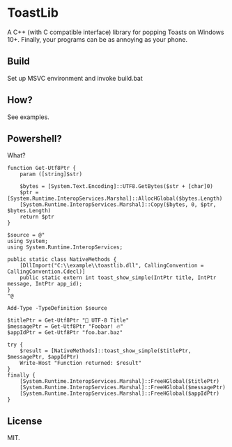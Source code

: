 # ToastLib

A C++ (with C compatible interface) library for popping Toasts on Windows 10+.
Finally, your programs can be as annoying as your phone.

## Build

Set up MSVC environment and invoke build.bat

## How?

See examples.

## Powershell?

What?

```
function Get-Utf8Ptr {
	param ([string]$str)

	$bytes = [System.Text.Encoding]::UTF8.GetBytes($str + [char]0)
	$ptr = [System.Runtime.InteropServices.Marshal]::AllocHGlobal($bytes.Length)
	[System.Runtime.InteropServices.Marshal]::Copy($bytes, 0, $ptr, $bytes.Length)
	return $ptr
}

$source = @"
using System;
using System.Runtime.InteropServices;

public static class NativeMethods {
	[DllImport("C:\\example\\toastlib.dll", CallingConvention = CallingConvention.Cdecl)]
	public static extern int toast_show_simple(IntPtr title, IntPtr message, IntPtr app_id);
}
"@

Add-Type -TypeDefinition $source

$titlePtr = Get-Utf8Ptr "🧪 UTF-8 Title"
$messagePtr = Get-Utf8Ptr "Foobar! 🔥"
$appIdPtr = Get-Utf8Ptr "foo.bar.baz"

try {
	$result = [NativeMethods]::toast_show_simple($titlePtr, $messagePtr, $appIdPtr)
	Write-Host "Function returned: $result"
}
finally {
	[System.Runtime.InteropServices.Marshal]::FreeHGlobal($titlePtr)
	[System.Runtime.InteropServices.Marshal]::FreeHGlobal($messagePtr)
	[System.Runtime.InteropServices.Marshal]::FreeHGlobal($appIdPtr)
}
```

## License

MIT.

